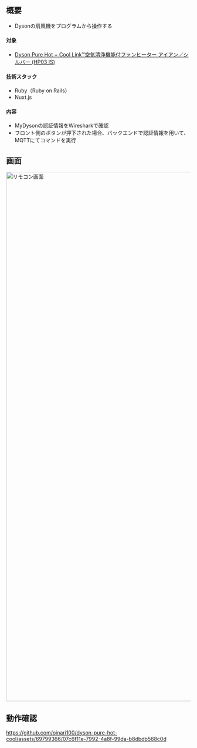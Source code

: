 ## 概要
- Dysonの扇風機をプログラムから操作する

#### 対象
- [Dyson Pure Hot + Cool Link™空気清浄機能付ファンヒーター アイアン／シルバー (HP03 IS)](https://www.dyson.co.jp/air-treatment/purifiers/dyson-pure-hot-cool/dyson-pure-hot-cool-link-iron-silver.aspx)

#### 技術スタック
- Ruby（Ruby on Rails）
- Nuxt.js

#### 内容
- MyDysonの認証情報をWiresharkで確認
- フロント側のボタンが押下された場合、バックエンドで認証情報を用いて、MQTTにてコマンドを実行

## 画面
<img width="1440" alt="リモコン画面" src="https://github.com/oinari100/dyson-pure-hot-cool/assets/69799366/cb6e205f-29b4-49d7-b2c7-9006a3e186bb">

## 動作確認
https://github.com/oinari100/dyson-pure-hot-cool/assets/69799366/07c6f11e-7992-4a8f-99da-b8dbdb568c0d



